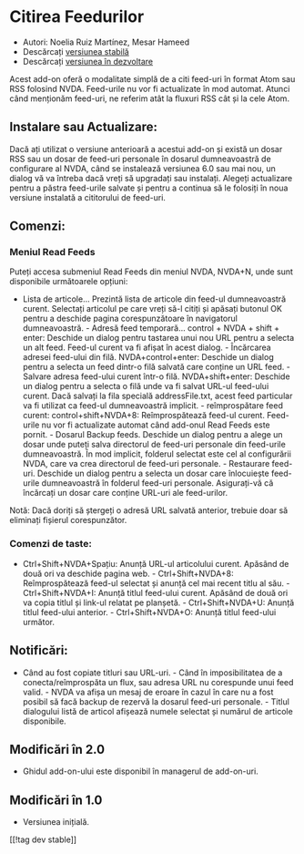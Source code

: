# Citirea  Feedurilor #

* Autori: Noelia Ruiz Martínez, Mesar Hameed
* Descărcați [versiunea stabilă][2]
* Descărcați [versiunea în dezvoltare][1]

Acest add-on oferă o modalitate simplă de a citi feed-uri în format Atom sau
RSS folosind NVDA. Feed-urile nu vor fi actualizate în mod automat. Atunci
când menționăm feed-uri, ne referim atât la fluxuri RSS cât și la cele Atom.

## Instalare sau Actualizare: ##

Dacă ați utilizat o versiune anterioară a acestui add-on și există un dosar
RSS sau un dosar de feed-uri personale în dosarul dumneavoastră de
configurare al NVDA, când se instalează versiunea 6.0 sau mai nou, un dialog
vă va întreba dacă vreți să upgradați sau instalați. Alegeți actualizare
pentru a păstra feed-urile salvate și pentru a continua să le folosiți în
noua versiune instalată a cititorului de feed-uri.

## Comenzi: ##

### Meniul Read Feeds  ###

Puteți accesa submeniul Read Feeds din meniul NVDA, NVDA+N, unde sunt
disponibile următoarele opțiuni:

- Lista de articole...  Prezintă lista de articole din feed-ul dumneavoastră
curent. Selectați articolul pe care vreți să-l citiți și apăsați butonul OK
pentru a deschide pagina corespunzătoare în navigatorul dumneavoastră.  -
Adresă feed temporară... control + NVDA + shift + enter: Deschide un dialog
pentru tastarea unui nou URL pentru a selecta un alt feed. Feed-ul curent va
fi afișat în acest dialog.  - Încărcarea adresei feed-ului din
filă. NVDA+control+enter: Deschide un dialog pentru a selecta un feed
dintr-o filă salvată care conține un URL feed.  - Salvare adresa feed-ului
curent într-o filă. NVDA+shift+enter: Deschide un dialog pentru a selecta o
filă unde va fi salvat URL-ul feed-ului curent.  Dacă salvați la fila
specială addressFile.txt, acest feed particular va fi utilizat ca feed-ul
dumneavoastră implicit.  - reîmprospătare feed curent: control+shift+NVDA+8:
Reîmprospătează feed-ul curent. Feed-urile nu vor fi actualizate automat
când add-onul Read Feeds este pornit.  - Dosarul Backup feeds. Deschide un
dialog pentru a alege un dosar unde puteți salva directorul de feed-uri
personale din feed-urile dumneavoastră. În mod implicit, folderul selectat
este cel al configurării NVDA, care va crea directorul de feed-uri
personale.  - Restaurare feed-uri. Deschide un dialog pentru a selecta un
dosar care înlocuiește feed-urile dumneavoastră în folderul feed-uri
personale. Asigurați-vă că încărcați un dosar care conține URL-uri ale
feed-urilor.

Notă: Dacă doriți să ștergeți o adresă URL salvată anterior, trebuie doar să
eliminați fișierul corespunzător.

### Comenzi de taste: ###

- Ctrl+Shift+NVDA+Spațiu: Anunță URL-ul articolului curent. Apăsând de două
ori va deschide pagina web.  - Ctrl+Shift+NVDA+8: Reîmprospătează feed-ul
selectat și anunță cel mai recent titlu al său.  - Ctrl+Shift+NVDA+I: Anunță
titlul feed-ului curent. Apăsând de două ori va copia titlul și link-ul
relatat pe planșetă.  - Ctrl+Shift+NVDA+U: Anunță titlul feed-ului
anterior.  - Ctrl+Shift+NVDA+O: Anunță titlul feed-ului următor.

## Notificări: ##

- Când au fost copiate titluri sau URL-uri. - Când în imposibilitatea de a
conecta/reîmprospăta un flux, sau adresa URL nu corespunde unui feed
valid. - NVDA va afișa un mesaj de eroare în cazul în care nu a fost posibil
să facă backup de rezervă la dosarul feed-uri personale. - Titlul dialogului
listă de articol afișează numele selectat și numărul de articole
disponibile.

## Modificări în 2.0 ##
*	 Ghidul add-on-ului este disponibil în managerul de add-on-uri.

## Modificări în 1.0 ##
*	 Versiunea inițială.

[[!tag dev stable]]

[1]: http://addons.nvda-project.org/files/get.php?file=rf-dev

[2]: http://addons.nvda-project.org/files/get.php?file=rf

